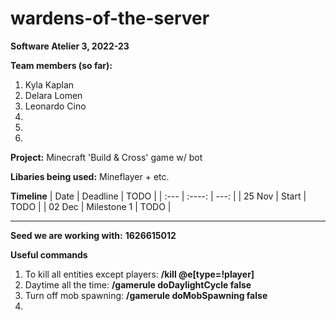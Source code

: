 # wardens-of-the-server

__Software Atelier 3, 2022-23__

__Team members (so far):__
1. Kyla Kaplan
2. Delara Lomen
3. Leonardo Cino
4.
5.
6. 

__Project:__
Minecraft 'Build & Cross' game w/ bot

__Libaries being used:__
Mineflayer + etc.


__Timeline__
| Date        | Deadline    | TODO          |
| :---        |    :----:   |          ---: |
| 25 Nov      | Start       | TODO          |
| 02 Dec      | Milestone 1 | TODO          |

________________________________________________________

__Seed we are working with:__
__1626615012__

__Useful commands__

1. To kill all entities except players:
    __/kill @e[type=!player]__
2. Daytime all the time:
    __/gamerule doDaylightCycle false__
3. Turn off mob spawning:
    __/gamerule doMobSpawning false__
4. 